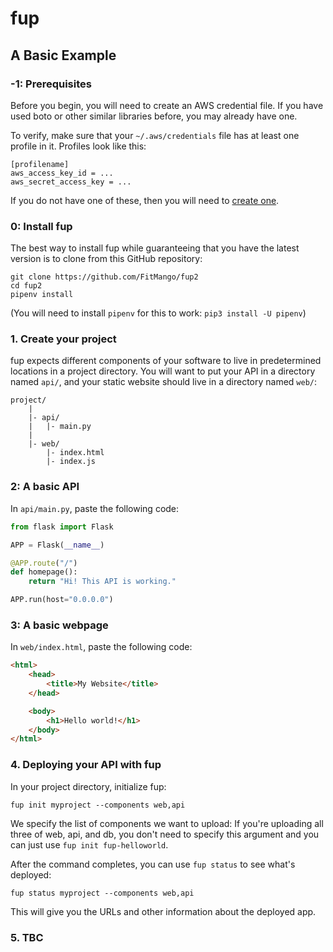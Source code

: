 # fup

## A Basic Example

### -1: Prerequisites

Before you begin, you will need to create an AWS credential file. If you have used boto or other similar libraries before, you may already have one.

To verify, make sure that your `~/.aws/credentials` file has at least one profile in it. Profiles look like this:

```
[profilename]
aws_access_key_id = ...
aws_secret_access_key = ...
```

If you do not have one of these, then you will need to [create one](https://docs.aws.amazon.com/cli/latest/userguide/cli-config-files.html).

### 0: Install fup

The best way to install fup while guaranteeing that you have the latest version is to clone from this GitHub repository:

```shell
git clone https://github.com/FitMango/fup2
cd fup2
pipenv install
```

(You will need to install `pipenv` for this to work: `pip3 install -U pipenv`)

### 1. Create your project

fup expects different components of your software to live in predetermined locations in a project directory. You will want to put your API in a directory named `api/`, and your static website should live in a directory named `web/`:

```
project/
    |
    |- api/
    |   |- main.py
    |
    |- web/
        |- index.html
        |- index.js
```

### 2: A basic API

In `api/main.py`, paste the following code:

```python
from flask import Flask

APP = Flask(__name__)

@APP.route("/")
def homepage():
    return "Hi! This API is working."

APP.run(host="0.0.0.0")
```

### 3: A basic webpage

In `web/index.html`, paste the following code:

```html
<html>
    <head>
        <title>My Website</title>
    </head>

    <body>
        <h1>Hello world!</h1>
    </body>
</html>
```

### 4. Deploying your API with fup

In your project directory, initialize fup:

```shell
fup init myproject --components web,api
```

We specify the list of components we want to upload: If you're uploading all three of web, api, and db, you don't need to specify this argument and you can just use `fup init fup-helloworld`.

After the command completes, you can use `fup status` to see what's deployed:

```
fup status myproject --components web,api
```

This will give you the URLs and other information about the deployed app.

### 5. TBC
